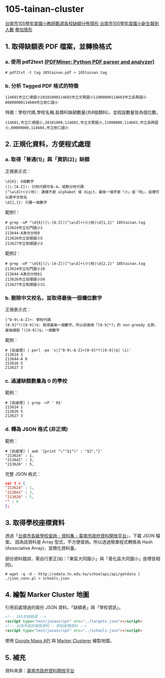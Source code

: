 # 105-tainan-cluster
[台南市105學年度國小教師甄選各校缺額分佈情形](https://lyshie.github.io/105-tainan-cluster/html/cluster.html)
[台南市105學年度國小新生報到人數](https://lyshie.github.io/105-tainan-cluster/html/105new.html)
[疊加情形](https://lyshie.github.io/105-tainan-cluster/html/105cluster.html)

## 1. 取得缺額表 PDF 檔案，並轉換格式
### a. 使用 pdf2text [(PDFMiner: Python PDF parser and analyzer)](http://www.unixuser.org/~euske/python/pdfminer/)
```
# pdf2txt -t tag 105tainan.pdf > 105tainan.tag
```
### b. 分析 Tagged PDF 格式的特徵
```
114601市立仁德國小20101000114602市立文賢國小11000000114603市立長興國小00000000114604市立依仁國小
```
特徵：學校代碼,學校名稱,各類科缺額數量(共8個類科)，並假設數量皆為個位數。
```
114601,市立仁德國小,20101000,114602,市立文賢國小,11000000,114603,市立長興國小,00000000,114604,市立依仁國小
```

## 2. 正規化資料，方便程式處理
### a. 取得「普通(1)」與「資訊(2)」缺額
正規表示式：
```
\d{6}: 6個數字
(|\-[A-Z]): 分校代碼可有-A，或無分校代碼
[^\w\d]+(小|校): 連續不是 alphabet 或 digit，最後一個字是「小」或「校」，這裡可以是中文校名
\d{1,1}: 只要一個數字
```

範例1：
```
# grep -oP "\d{6}(|\-[A-Z])[^\w\d]+(小|校)\d{1,1}" 105tainan.tag
213624市立石門國小1
213644-A漁光分校0
213626市立安順國小5
213627市立和順國小3
```

範例2：
```
# grep -oP "\d{6}(|\-[A-Z])[^\w\d]+(小|校)\d{2,2}" 105tainan.tag
213624市立石門國小10
213644-A漁光分校01
213626市立安順國小50
213627市立和順國小31
```

### b. 刪除中文校名，並取得最後一個欄位數字
正規表示式：
```
[^0-9\-A-Z]+: 學校代碼
[0-9]*?([0-9])$: 取得最後一個數字，所以前面用「[0-9]*?」的 non-greedy 比對，最後擷取「([0-9])$」一個數字
```

範例：
```
# [前處理] | perl -pe 's|[^0-9\-A-Z]+[0-9]*?([0-9])$| \1|'
213624 1
213644-A 0
213626 5
213627 3
```

### c. 過濾缺額數量為 0 的學校
範例：
```
# [前處理] | grep -vP ' 0$'
213624 1
213626 5
213627 3
```

### d. 轉為 JSON 格式 (非正規)
範例：
```
# [前處理] | awk '{print "\""$1"\" : "$2","}'
"213624" : 1,
"213641" : 3,
"213626" : 5,
```

完整 JSON 格式：
```json
var t = {
"213624" : 1,
"213641" : 3,
"213626" : 5,
"" : 0
};
```

## 3. 取得學校座標資料
透過「[台南市各級學校查詢 - 資料集 - 臺南市政府資料開放平台](http://data.tainan.gov.tw/dataset/school-queries)」，下載 JSON 檔案。
因為該資料是 Array 型式，不方便查詢。所以透過簡單程式轉換為 Hash (Associative Array)，並簡化資料量。

部份資料錯誤，需自行更正(如：「東區大同國小」與「善化區大同國小」座標皆相同)。
```
# wget -q -O - http://odata.tn.edu.tw/schoolapi/api/getdata | ./json_conv.pl > schools.json
```

## 4. 繪製 Marker Cluster 地圖
引用前處理過的兩份 JSON 資料，「缺額表」與「學校資訊」。
```html
<!-- 105年缺額表 -->
<script type="text/javascript" src="../targets.json"></script>
<!-- 台南市政府開放資料 - 學校座標資料 -->
<script type="text/javascript" src="../schools.json"></script>
```
使用 [Google Maps API](https://developers.google.com/maps/) 與 [Marker Clusterer](https://github.com/googlemaps/js-marker-clusterer) 繪製地圖。

## 5. 補充
資料來源：[臺南市政府資料開放平台](http://data.tainan.gov.tw/specification)


